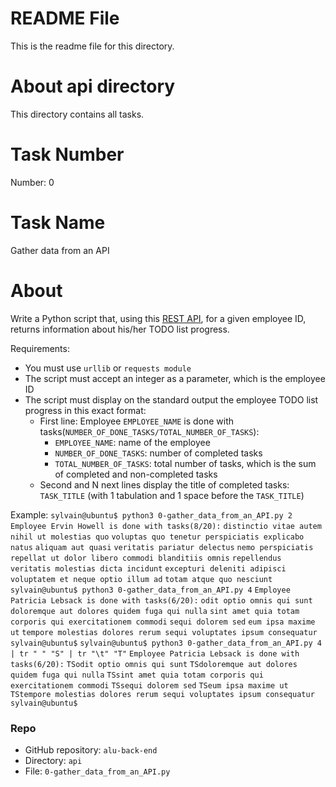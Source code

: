 # README File
This is the readme file for this directory.

# About api directory
This directory contains all tasks.

# Task Number
Number: 0

# Task Name
Gather data from an API

# About
Write a Python script that, using this [REST API](https://jsonplaceholder.typicode.com/), for a given employee ID, returns information about his/her TODO list progress.

Requirements:

* You must use `urllib` or `requests module`
* The script must accept an integer as a parameter, which is the employee ID
* The script must display on the standard output the employee TODO list progress in this exact format:
    * First line: Employee `EMPLOYEE_NAME` is done with tasks(`NUMBER_OF_DONE_TASKS/TOTAL_NUMBER_OF_TASKS`):
        * `EMPLOYEE_NAME`: name of the employee
        * `NUMBER_OF_DONE_TASKS`: number of completed tasks
        * `TOTAL_NUMBER_OF_TASKS`: total number of tasks, which is the sum of completed and non-completed tasks
    * Second and N next lines display the title of completed tasks: `TASK_TITLE` (with 1 tabulation and 1 space before the `TASK_TITLE`)

Example:
`sylvain@ubuntu$ python3 0-gather_data_from_an_API.py 2`
`Employee Ervin Howell is done with tasks(8/20):`
     `distinctio vitae autem nihil ut molestias quo`
     `voluptas quo tenetur perspiciatis explicabo natus`
     `aliquam aut quasi`
     `veritatis pariatur delectus`
     `nemo perspiciatis repellat ut dolor libero commodi blanditiis omnis`
     `repellendus veritatis molestias dicta incidunt`
     `excepturi deleniti adipisci voluptatem et neque optio illum ad`
     `totam atque quo nesciunt`
`sylvain@ubuntu$ python3 0-gather_data_from_an_API.py 4`
`Employee Patricia Lebsack is done with tasks(6/20):`
     `odit optio omnis qui sunt`
     `doloremque aut dolores quidem fuga qui nulla`
     `sint amet quia totam corporis qui exercitationem commodi`
     `sequi dolorem sed`
     `eum ipsa maxime ut`
     `tempore molestias dolores rerum sequi voluptates ipsum consequatur`
`sylvain@ubuntu$`
`sylvain@ubuntu$ python3 0-gather_data_from_an_API.py 4 | tr " " "S" | tr "\t" "T"`
`Employee Patricia Lebsack is done with tasks(6/20):`
`TSodit optio omnis qui sunt`
`TSdoloremque aut dolores quidem fuga qui nulla`
`TSsint amet quia totam corporis qui exercitationem commodi`
`TSsequi dolorem sed`
`TSeum ipsa maxime ut`
`TStempore molestias dolores rerum sequi voluptates ipsum consequatur`
`sylvain@ubuntu$`

### Repo
* GitHub repository: `alu-back-end`
* Directory: `api`
* File: `0-gather_data_from_an_API.py`
